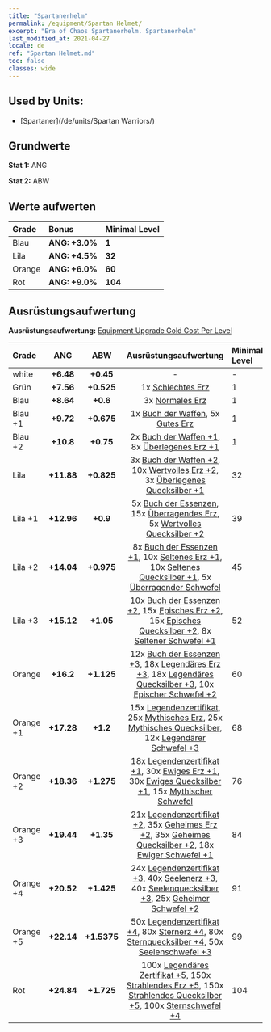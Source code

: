 ```yaml
---
title: "Spartanerhelm"
permalink: /equipment/Spartan Helmet/
excerpt: "Era of Chaos Spartanerhelm. Spartanerhelm"
last_modified_at: 2021-04-27
locale: de
ref: "Spartan Helmet.md"
toc: false
classes: wide
---
```


## Used by Units:

* [Spartaner](/de/units/Spartan Warriors/) 


## Grundwerte
 **Stat 1:** ANG

 **Stat 2:** ABW

## Werte aufwerten

  |     Grade    |   Bonus | Minimal Level | 
  |:-------------|:--------|:--------------| 
  | Blau | **ANG: +3.0%** | **1** | 
  | Lila | **ANG: +4.5%** | **32** | 
  | Orange | **ANG: +6.0%** | **60** | 
  | Rot | **ANG: +9.0%** | **104** | 


## Ausrüstungsaufwertung
 **Ausrüstungsaufwertung:** [Equipment Upgrade Gold Cost Per Level](/equipment/EquipmentUpgradeCostPerLevel/) 

  |          Grade      | ANG | ABW | Ausrüstungsaufwertung | Minimal Level |
  |:--------------------|:---------:|:---------:|:----------------:|:--------------|
  | white | **+6.48** | **+0.45** | - | - |
  | Grün | **+7.56** | **+0.525** | 1x [Schlechtes Erz](/ItemsDE/mat_1/) | 1 |
  | Blau | **+8.64** | **+0.6** | 3x [Normales Erz](/ItemsDE/mat_6/) | 1 |
  | Blau +1 | **+9.72** | **+0.675** | 1x [Buch der Waffen](/ItemsDE/mat_18/), 5x [Gutes Erz](/ItemsDE/mat_12/) | 1 |
  | Blau +2 | **+10.8** | **+0.75** | 2x [Buch der Waffen +1](/ItemsDE/mat_25/), 8x [Überlegenes Erz +1](/ItemsDE/mat_19/) | 1 |
  | Lila | **+11.88** | **+0.825** | 3x [Buch der Waffen +2](/ItemsDE/mat_32/), 10x [Wertvolles Erz +2](/ItemsDE/mat_26/), 3x [Überlegenes Quecksilber +1](/ItemsDE/mat_21/) | 32 |
  | Lila +1 | **+12.96** | **+0.9** | 5x [Buch der Essenzen](/ItemsDE/mat_39/), 15x [Überragendes Erz](/ItemsDE/mat_33/), 5x [Wertvolles Quecksilber +2](/ItemsDE/mat_28/) | 39 |
  | Lila +2 | **+14.04** | **+0.975** | 8x [Buch der Essenzen +1](/ItemsDE/mat_46/), 10x [Seltenes Erz +1](/ItemsDE/mat_40/), 10x [Seltenes Quecksilber +1](/ItemsDE/mat_42/), 5x [Überragender Schwefel](/ItemsDE/mat_36/) | 45 |
  | Lila +3 | **+15.12** | **+1.05** | 10x [Buch der Essenzen +2](/ItemsDE/mat_53/), 15x [Episches Erz +2](/ItemsDE/mat_47/), 15x [Episches Quecksilber +2](/ItemsDE/mat_49/), 8x [Seltener Schwefel +1](/ItemsDE/mat_43/) | 52 |
  | Orange | **+16.2** | **+1.125** | 12x [Buch der Essenzen +3](/ItemsDE/mat_60/), 18x [Legendäres Erz +3](/ItemsDE/mat_54/), 18x [Legendäres Quecksilber +3](/ItemsDE/mat_56/), 10x [Epischer Schwefel +2](/ItemsDE/mat_50/) | 60 |
  | Orange +1 | **+17.28** | **+1.2** | 15x [Legendenzertifikat](/ItemsDE/mat_67/), 25x [Mythisches Erz](/ItemsDE/mat_61/), 25x [Mythisches Quecksilber](/ItemsDE/mat_63/), 12x [Legendärer Schwefel +3](/ItemsDE/mat_57/) | 68 |
  | Orange +2 | **+18.36** | **+1.275** | 18x [Legendenzertifikat +1](/ItemsDE/mat_74/), 30x [Ewiges Erz +1](/ItemsDE/mat_68/), 30x [Ewiges Quecksilber +1](/ItemsDE/mat_70/), 15x [Mythischer Schwefel](/ItemsDE/mat_64/) | 76 |
  | Orange +3 | **+19.44** | **+1.35** | 21x [Legendenzertifikat +2](/ItemsDE/mat_81/), 35x [Geheimes Erz +2](/ItemsDE/mat_75/), 35x [Geheimes Quecksilber +2](/ItemsDE/mat_77/), 18x [Ewiger Schwefel +1](/ItemsDE/mat_71/) | 84 |
  | Orange +4 | **+20.52** | **+1.425** | 24x [Legendenzertifikat +3](/ItemsDE/mat_88/), 40x [Seelenerz +3](/ItemsDE/mat_82/), 40x [Seelenquecksilber +3](/ItemsDE/mat_84/), 25x [Geheimer Schwefel +2](/ItemsDE/mat_78/) | 91 |
  | Orange +5 | **+22.14** | **+1.5375** | 50x [Legendenzertifikat +4](/ItemsDE/mat_95/), 80x [Sternerz +4](/ItemsDE/mat_89/), 80x [Sternquecksilber +4](/ItemsDE/mat_91/), 50x [Seelenschwefel +3](/ItemsDE/mat_85/) | 99 |
  | Rot | **+24.84** | **+1.725** | 100x [Legendäres Zertifikat +5](/ItemsDE/mat_102/), 150x [Strahlendes Erz +5](/ItemsDE/mat_96/), 150x [Strahlendes Quecksilber +5](/ItemsDE/mat_98/), 100x [Sternschwefel +4](/ItemsDE/mat_92/) | 104 |

